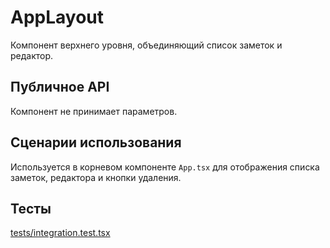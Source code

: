 # AppLayout

Компонент верхнего уровня, объединяющий список заметок и редактор.

## Публичное API

Компонент не принимает параметров.

## Сценарии использования

Используется в корневом компоненте `App.tsx` для отображения списка заметок, редактора и кнопки удаления.

## Тесты

[tests/integration.test.tsx](../../tests/integration.test.tsx)
